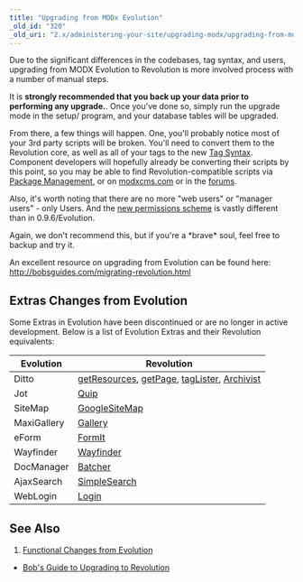 ```yaml
---
title: "Upgrading from MODx Evolution"
_old_id: "320"
_old_uri: "2.x/administering-your-site/upgrading-modx/upgrading-from-modx-evolution"
---
```


Due to the significant differences in the codebases, tag syntax, and users, upgrading from MODX Evolution to Revolution is more involved process with a number of manual steps.

It is **strongly recommended that you back up your data prior to performing any upgrade.**. Once you've done so, simply run the upgrade mode in the setup/ program, and your database tables will be upgraded.

 From there, a few things will happen. One, you'll probably notice most of your 3rd party scripts will be broken. You'll need to convert them to the Revolution core, as well as all of your tags to the new [Tag Syntax](making-sites-with-modx/tag-syntax "Tag Syntax"). Component developers will hopefully already be converting their scripts by this point, so you may be able to find Revolution-compatible scripts via [Package Management](developing-in-modx/advanced-development/package-management "Package Management"), or on [modxcms.com](http://modxcms.com/extras.html) or in the [forums](http://www.modxcms.com/forums/).

 Also, it's worth noting that there are no more "web users" or "manager users" - only Users. And the [new permissions scheme](administering-your-site/security "Security") is vastly different than in 0.9.6/Evolution.

 Again, we don't recommend this, but if you're a \*brave\* soul, feel free to backup and try it.

 An excellent resource on upgrading from Evolution can be found here: <http://bobsguides.com/migrating-revolution.html>

## Extras Changes from Evolution

 Some Extras in Evolution have been discontinued or are no longer in active development. Below is a list of Evolution Extras and their Revolution equivalents:

 | Evolution   | Revolution                                                                                                                                                                                            |
 | ----------- | ----------------------------------------------------------------------------------------------------------------------------------------------------------------------------------------------------- |
 | Ditto       | [getResources](/extras/revo/getresources "getResources"), [getPage](/extras/revo/getpage "getPage"), [tagLister](/extras/revo/taglister "tagLister"), [Archivist](/extras/revo/archivist "Archivist") |
 | Jot         | [Quip](/extras/revo/quip "Quip")                                                                                                                                                                      |
 | SiteMap     | [GoogleSiteMap](/extras/revo/googlesitemap "GoogleSiteMap")                                                                                                                                           |
 | MaxiGallery | [Gallery](/extras/revo/gallery "Gallery")                                                                                                                                                             |
 | eForm       | [FormIt](/extras/revo/formit "FormIt")                                                                                                                                                                |
 | Wayfinder   | [Wayfinder](/extras/evo/wayfinder "Wayfinder")                                                                                                                                                        |
 | DocManager  | [Batcher](/extras/revo/batcher "Batcher")                                                                                                                                                             |
 | AjaxSearch  | [SimpleSearch](/extras/revo/simplesearch "SimpleSearch")                                                                                                                                              |
 | WebLogin    | [Login](/extras/revo/login "Login")                                                                                                                                                                   |

## See Also

1. [Functional Changes from Evolution](administering-your-site/upgrading-modx/upgrading-from-modx-evolution/functional-changes-from-evolution)

- [Bob's Guide to Upgrading to Revolution](http://bobsguides.com/migrating-revolution.html)